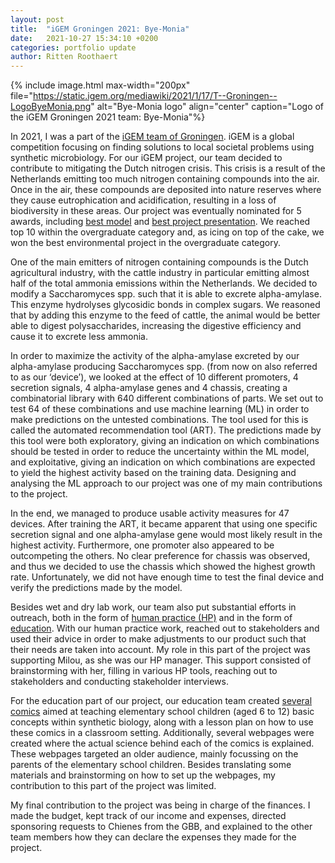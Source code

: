 ```yaml
---
layout: post
title:  "iGEM Groningen 2021: Bye-Monia"
date:   2021-10-27 15:34:10 +0200
categories: portfolio update
author: Ritten Roothaert
---
```


{% include image.html max-width="200px" 
file="https://static.igem.org/mediawiki/2021/1/17/T--Groningen--LogoByeMonia.png" 
alt="Bye-Monia logo"
align="center" 
caption="Logo of the iGEM Groningen 2021 team: Bye-Monia"%}

<!-- excerpt-start -->
 
In 2021, I was a part of the [iGEM team of Groningen][iGEM-home-page]. iGEM is a global 
competition focusing on finding solutions to local societal problems 
using synthetic microbiology. For our iGEM project, our team decided 
to contribute to mitigating the Dutch nitrogen crisis. This crisis is a 
result of the Netherlands emitting too much nitrogen containing 
compounds into the air. Once in the air, these compounds are deposited 
into nature reserves where they cause eutrophication and acidification, 
resulting in a loss of biodiversity in these areas. Our project was 
eventually nominated for 5 awards, including [best model][model-page] and [best 
project presentation][project-presentation]. We reached top 10 within 
the overgraduate category and, as icing on top of the cake, we won the 
best environmental project in the overgraduate category.

<!-- excerpt-end -->

One of the main emitters of nitrogen containing compounds is the Dutch 
agricultural industry, with the cattle industry in particular emitting 
almost half of the total ammonia emissions within the Netherlands.
We decided to modify a Saccharomyces spp. such that it is able to 
excrete alpha-amylase. This enzyme hydrolyses glycosidic bonds in 
complex sugars. We reasoned that by adding this enzyme to the feed of 
cattle, the animal would be better able to digest polysaccharides, 
increasing the digestive efficiency and cause it to excrete less ammonia.

 
In order to maximize the activity of the alpha-amylase excreted by our 
alpha-amylase producing Saccharomyces spp. (from now on also referred to 
as our ‘device’), we looked at the effect of 10 different promoters, 4 
secretion signals, 4 alpha-amylase genes and 4 chassis, creating a 
combinatorial library with 640 different combinations of parts. We set 
out to test 64 of these combinations and use machine learning (ML) in 
order to make predictions on the untested combinations. The tool used 
for this is called the automated recommendation tool (ART). The 
predictions made by this tool were both exploratory, giving an 
indication on which combinations should be tested in order to reduce the 
uncertainty within the ML model, and exploitative, giving an indication 
on which combinations are expected to yield the highest activity based 
on the training data. Designing and analysing the ML approach to our 
project was one of my main contributions to the project.

In the end, we managed to produce usable activity measures for 47 
devices. After training the ART, it became apparent that using one 
specific secretion signal and one alpha-amylase gene would most likely 
result in the highest activity. Furthermore, one promoter also appeared 
to be outcompeting the others. No clear preference for chassis was 
observed, and thus we decided to use the chassis which showed the 
highest growth rate. Unfortunately, we did not have enough time to test 
the final device and verify the predictions made by the model.
 
Besides wet and dry lab work, our team also put substantial efforts in 
outreach, both in the form of [human practice (HP)][human-practice] and in the form of 
[education][education]. With our human practice work, reached out to stakeholders and 
used their advice in order to make adjustments to our product such that 
their needs are taken into account. My role in this part of the project 
was supporting Milou, as she was our HP manager. This support consisted 
of brainstorming with her, filling in various HP tools, reaching out to 
stakeholders and conducting stakeholder interviews. 

For the education part of our project, our education team created 
[several comics][comics] aimed at teaching elementary school children (aged 6 to 
12) basic concepts within synthetic biology, along with a lesson plan on 
how to use these comics in a classroom setting. Additionally, several 
webpages were created where the actual science behind each of the comics 
is explained. These webpages targeted an older audience, mainly 
focussing on the parents of the elementary school children. Besides 
translating some materials and brainstorming on how to set up the 
webpages, my contribution to this part of the project was limited.

My final contribution to the project was being in charge of the 
finances. I made the budget, kept track of our income and expenses, 
directed sponsoring requests to Chienes from the GBB, and explained to 
the other team members how they can declare the expenses they made for 
the project.


[iGEM-home-page]: https://2021.igem.org/Team:Groningen
[model-page]: https://2021.igem.org/Team:Groningen/Model
[project-presentation]: https://video.igem.org/w/5om7x44MZ3weFFBqABZ3DH
[human-practice]: https://2021.igem.org/Team:Groningen/Gold_Human_Practices
[education]: https://2021.igem.org/Team:Groningen/Communication
[comics]: https://2021.igem.org/Team:Groningen/education/comics_en
